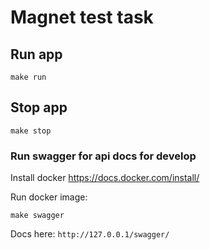 # Magnet test task

## Run app

```
make run
```

## Stop app

```
make stop
```

### Run swagger for api docs for develop

Install docker https://docs.docker.com/install/

Run docker image:
```
make swagger
```

Docs here: `http://127.0.0.1/swagger/`

